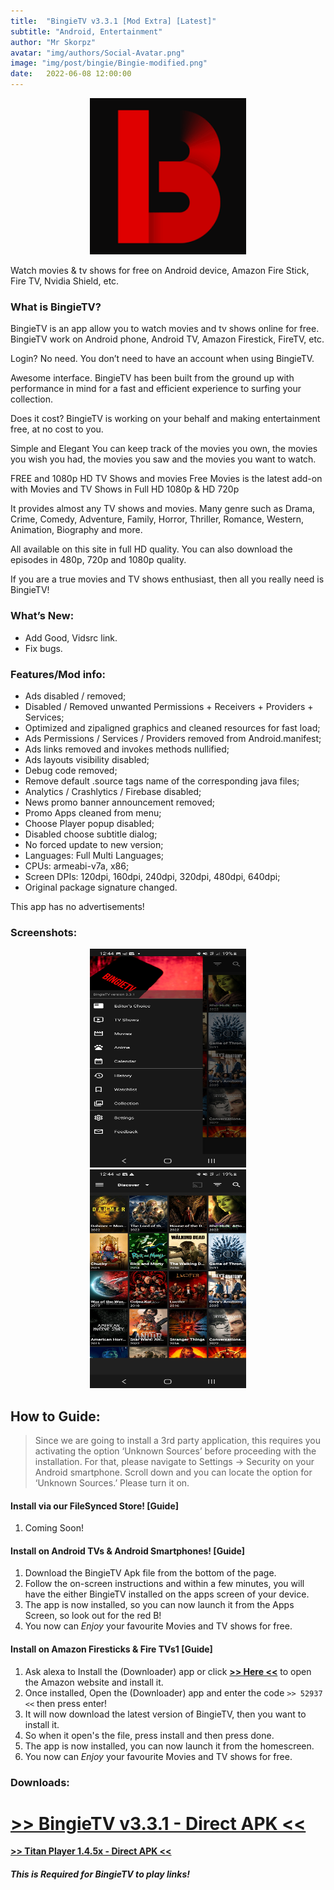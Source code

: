 ```yaml
---
title:  "BingieTV v3.3.1 [Mod Extra] [Latest]"
subtitle: "Android, Entertainment"
author: "Mr Skorpz"
avatar: "img/authors/Social-Avatar.png"
image: "img/post/bingie/Bingie-modified.png"
date:   2022-06-08 12:00:00
---
```


<div style="text-align: center"><img src="img/post/bingie/BingieTV.png" width="250" height="250" /></div>

Watch movies & tv shows for free on Android device, Amazon Fire Stick, Fire TV, Nvidia Shield, etc.

### What is BingieTV?

BingieTV is an app allow you to watch movies and tv shows online for free. BingieTV work on Android phone, Android TV, Amazon Firestick, FireTV, etc.

Login? No need.
You don’t need to have an account when using BingieTV.

Awesome interface.
BingieTV has been built from the ground up with performance in mind for a fast and efficient experience to surfing your collection.

Does it cost?
BingieTV is working on your behalf and making entertainment free, at no cost to you.

Simple and Elegant
You can keep track of the movies you own, the movies you wish you had, the movies you saw and the movies you want to watch.

FREE and 1080p HD TV Shows and movies
Free Movies is the latest add-on with Movies and TV Shows in Full HD 1080p & HD 720p

It provides almost any TV shows and movies.
Many genre such as Drama, Crime, Comedy, Adventure, Family, Horror, Thriller, Romance, Western, Animation, Biography and more.

All available on this site in full HD quality.
You can also download the episodes in 480p, 720p and 1080p quality.

If you are a true movies and TV shows enthusiast, then all you really need is BingieTV!

### What’s New:
- Add Good, Vidsrc link.
- Fix bugs.

### Features/Mod info:

- Ads disabled / removed;
- Disabled / Removed unwanted Permissions + Receivers + Providers + Services;
- Optimized and zipaligned graphics and cleaned resources for fast load;
- Ads Permissions / Services / Providers removed from Android.manifest;
- Ads links removed and invokes methods nullified;
- Ads layouts visibility disabled;
- Debug code removed;
- Remove default .source tags name of the corresponding java files;
- Analytics / Crashlytics / Firebase disabled;
- News promo banner announcement removed;
- Promo Apps cleaned from menu;
- Choose Player popup disabled;
- Disabled choose subtitle dialog;
- No forced update to new version;
- Languages: Full Multi Languages;
- CPUs: armeabi-v7a, x86;
- Screen DPIs: 120dpi, 160dpi, 240dpi, 320dpi, 480dpi, 640dpi;
- Original package signature changed.

This app has no advertisements!

### Screenshots:

<div style="text-align: center"><img src="img/post/bingie/Bingie-Screenshot-1.jpg" width="250" height="350" /></div>

<div style="text-align: center"><img src="img/post/bingie/Bingie-Screenshot-2.jpg" width="250" height="350" /></div>


## How to Guide:

>Since we are going to install a 3rd party application, this requires you activating the option ‘Unknown Sources’ before proceeding with the installation.
For that, please navigate to Settings -> Security on your Android smartphone. Scroll down and you can locate the option for ‘Unknown Sources.’ Please turn it on.

#### Install via our FileSynced Store! [Guide]

1. Coming Soon!

#### Install on Android TVs & Android Smartphones! [Guide]

1. Download the BingieTV Apk file from the bottom of the page.
2. Follow the on-screen instructions and within a few minutes, you will have the either BingieTV installed on the apps screen of your device.
3. The app is now installed, so you can now launch it from the Apps Screen, so look out for the red B!
4. You now can *Enjoy* your favourite Movies and TV shows for free.

#### Install on Amazon Firesticks & Fire TVs1 [Guide]

1. Ask alexa to Install the (Downloader) app or click [**>> Here <<**](https://amzn.to/3oIIJhM) to open the Amazon website and install it.
2. Once installed, Open the (Downloader) app and enter the code `>> 52937 <<` then press enter!
3. It will now download the latest version of BingieTV, then you want to install it.
4. So when it open's the file, press install and then press done.
5. The app is now installed, you can now launch it from the homescreen.
6. You now can *Enjoy* your favourite Movies and TV shows for free.


### Downloads:

[**>> BingieTV v3.3.1 - Direct APK <<**](https://bit.ly/BingieTVApk)
==================
[**>> Titan Player 1.4.5x - Direct APK <<**](https://bit.ly/3CHbcLA)
##### This is Required for BingieTV to play links!


